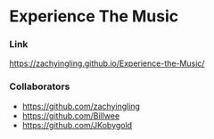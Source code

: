 # Experience The Music

### Link
https://zachyingling.github.io/Experience-the-Music/

### Collaborators
* https://github.com/zachyingling
* https://github.com/Billwee
* https://github.com/JKobygold
